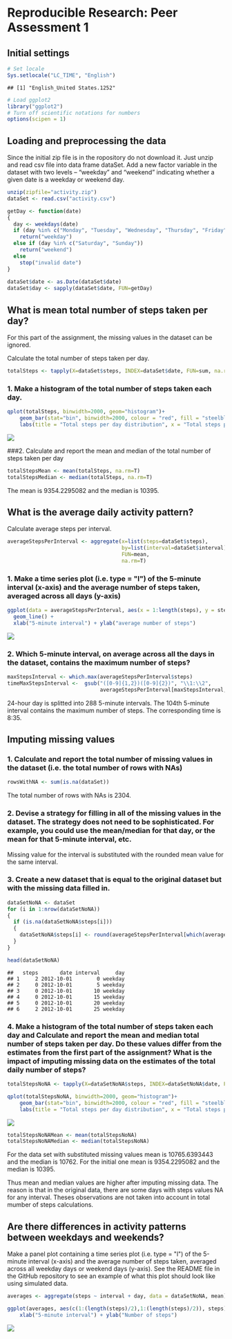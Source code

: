 # Reproducible Research: Peer Assessment 1
## Initial settings


```r
# Set locale
Sys.setlocale("LC_TIME", "English")
```

```
## [1] "English_United States.1252"
```

```r
# Load ggplot2
library("ggplot2")
# Turn off scientific notations for numbers
options(scipen = 1)  
```

## Loading and preprocessing the data

Since the initial zip file is in the ropository do not download it. Just unzip and read csv file into data frame dataSet. Add a new factor variable in the dataset with two levels – “weekday” and “weekend” indicating whether a given date is a weekday or weekend day.

```r
unzip(zipfile="activity.zip")
dataSet <- read.csv("activity.csv")

getDay <- function(date) 
{
  day <- weekdays(date)
  if (day %in% c("Monday", "Tuesday", "Wednesday", "Thursday", "Friday"))
    return("weekday")
  else if (day %in% c("Saturday", "Sunday"))
    return("weekend")
  else
    stop("invalid date")
}
 
dataSet$date <- as.Date(dataSet$date)
dataSet$day <- sapply(dataSet$date, FUN=getDay)
```

## What is mean total number of steps taken per day?

For this part of the assignment, the missing values in the dataset can be ignored.

Calculate the total number of steps taken per day.

```r
totalSteps <- tapply(X=dataSet$steps, INDEX=dataSet$date, FUN=sum, na.rm=T)
```

### 1. Make a histogram of the total number of steps taken each day.

```r
qplot(totalSteps, binwidth=2000, geom="histogram")+
    geom_bar(stat="bin", binwidth=2000, colour = "red", fill = "steelblue", width = 0.7) + 
    labs(title = "Total steps per day distribution", x = "Total steps per day", y = "Days")
```

![](PA1_template_files/figure-html/unnamed-chunk-4-1.png) 

###2. Calculate and report the mean and median of the total number of steps taken per day

```r
totalStepsMean <- mean(totalSteps, na.rm=T)
totalStepsMedian <- median(totalSteps, na.rm=T)
```
The mean is 9354.2295082 and the median is 10395.

## What is the average daily activity pattern?

Calculate average steps per interval.

```r
averageStepsPerInterval <- aggregate(x=list(steps=dataSet$steps), 
                                     by=list(interval=dataSet$interval), 
                                     FUN=mean, 
                                     na.rm=T)
```
### 1. Make a time series plot (i.e. type = "l") of the 5-minute interval (x-axis) and the average number of steps taken, averaged across all days (y-axis)

```r
ggplot(data = averageStepsPerInterval, aes(x = 1:length(steps), y = steps)) + 
  geom_line() + 
  xlab("5-minute interval") + ylab("average number of steps")
```

![](PA1_template_files/figure-html/unnamed-chunk-7-1.png) 
    
### 2. Which 5-minute interval, on average across all the days in the dataset, contains the maximum number of steps?

```r
maxStepsInterval <- which.max(averageStepsPerInterval$steps)
timeMaxStepsInterval <-  gsub("([0-9]{1,2})([0-9]{2})", "\\1:\\2", 
                              averageStepsPerInterval[maxStepsInterval,'interval'])
```

24-hour day is splitted into 288 5-minute intervals. The 104th 5-minute interval contains the maximum number of steps. The corresponding time is 8:35.

## Imputing missing values

### 1. Calculate and report the total number of missing values in the dataset (i.e. the total number of rows with NAs)

```r
rowsWithNA <- sum(is.na(dataSet))
```

The total number of rows with NAs is 2304.

### 2. Devise a strategy for filling in all of the missing values in the dataset. The strategy does not need to be sophisticated. For example, you could use the mean/median for that day, or the mean for that 5-minute interval, etc.

Missing value for the interval is substituted with the rounded mean value for the same interval.

### 3. Create a new dataset that is equal to the original dataset but with the missing data filled in.


```r
dataSetNoNA <- dataSet 
for (i in 1:nrow(dataSetNoNA)) 
{
  if (is.na(dataSetNoNA$steps[i])) 
  {
    dataSetNoNA$steps[i] <- round(averageStepsPerInterval[which(averageStepsPerInterval$interval == dataSetNoNA$interval[i]), ]$steps)
  }
}

head(dataSetNoNA)
```

```
##   steps       date interval     day
## 1     2 2012-10-01        0 weekday
## 2     0 2012-10-01        5 weekday
## 3     0 2012-10-01       10 weekday
## 4     0 2012-10-01       15 weekday
## 5     0 2012-10-01       20 weekday
## 6     2 2012-10-01       25 weekday
```
### 4. Make a histogram of the total number of steps taken each day and Calculate and report the mean and median total number of steps taken per day. Do these values differ from the estimates from the first part of the assignment? What is the impact of imputing missing data on the estimates of the total daily number of steps?

```r
totalStepsNoNA <- tapply(X=dataSetNoNA$steps, INDEX=dataSetNoNA$date, FUN=sum)

qplot(totalStepsNoNA, binwidth=2000, geom="histogram")+
    geom_bar(stat="bin", binwidth=2000, colour = "red", fill = "steelblue", width = 0.7) + 
    labs(title = "Total steps per day distribution", x = "Total steps per day", y = "Days")
```

![](PA1_template_files/figure-html/unnamed-chunk-11-1.png) 

```r
totalStepsNoNAMean <- mean(totalStepsNoNA)
totalStepsNoNAMedian <- median(totalStepsNoNA)
```
For the data set with substituted missing values mean is 10765.6393443 and the median is 10762. For the initial one mean is 9354.2295082 and the median is 10395. 

Thus mean and median values are higher after imputing missing data. The reason is that in the original data, there are some days with steps values NA for any interval. Theses observations are not taken into account in total mumber of steps calculations. 

## Are there differences in activity patterns between weekdays and weekends?

Make a panel plot containing a time series plot (i.e. type = "l") of the 5-minute interval (x-axis) and the average number of steps taken, averaged across all weekday days or weekend days (y-axis). See the README file in the GitHub repository to see an example of what this plot should look like using simulated data.

```r
averages <- aggregate(steps ~ interval + day, data = dataSetNoNA, mean)

ggplot(averages, aes(c(1:(length(steps)/2),1:(length(steps)/2)), steps)) + geom_line() + facet_grid(day ~ .) + 
    xlab("5-minute interval") + ylab("Number of steps")
```

![](PA1_template_files/figure-html/unnamed-chunk-12-1.png) 
